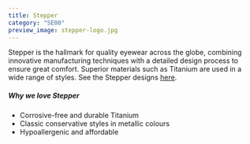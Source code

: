 ```yaml
---
title: Stepper
category: "SE00"
preview_image: stepper-logo.jpg
---
```


<div class="employee-heading">
Stepper is the hallmark for quality eyewear across the globe, combining innovative manufacturing techniques with a detailed design process to ensure great comfort. Superior materials such as Titanium are used in a wide range of styles. See the Stepper designs <a href="https://www.steppereyewear.com.au/">here</a>.
</div>

##### Why we love Stepper

- Corrosive-free and durable Titanium
- Classic conservative styles in metallic colours
- Hypoallergenic and affordable
